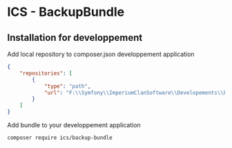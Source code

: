# ICS - BackupBundle
## Installation for developpement
Add local repository to composer.json developpement application
```json
{
    "repositories": [
        {
            "type": "path",
            "url": "F:\\Symfony\\ImperiumClanSoftware\\Developements\\backup-bundle\\backup-bundle"
        }
    ]
}
```

Add bundle to your developpement application
```console
composer require ics/backup-bundle
```

